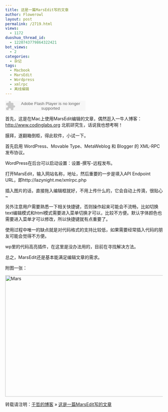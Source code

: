 ```yaml
---
title: 这是一篇MarsEdit写的文章
author: Flowerowl
layout: post
permalink: /2719.html
views:
  - 1172
duoshuo_thread_id:
  - 1220743779864322421
bot_views:
  - 2
categories:
  - 杂记
tags:
  - Macbook
  - MarsEdit
  - Wordpress
  - xmlrpc
  - 离线编辑
---
```

<embed src="http://www.xiami.com/widget/0_3297255/singlePlayer.swf" type="application/x-shockwave-flash" width="257" height="33" wmode="transparent" />


首先，这是在Mac上使用MarsEdit编辑的文章，偶然逛入一牛人博客：http://www.codinglabs.org 北航研究生，话说我也想考啊！

膜拜，遂翻箱倒柜，得此软件，小试一下。

首先启<label for="enable_xmlrpc">用 WordPress、Movable Type、MetaWeblog 和 Blogger 的 XML-RPC 发布协议。</label>

WordPress在后台可以启动设置：设置-撰写-远程发布。

打开MarsEdit，输入网站名称，地址，然后重要的一步是填入API Endpoint URL，即http://lazynight.me/xmlrpc.php

插入图片的话，直接拖入编辑框就好，不用上传什么的，它会自动上传滴，很贴心~

另外注意用户需要熟悉一下相关快捷键，否则操作起来可能会不流畅，比如切换text编辑模式和html模式需要进入菜单切换才可以，比较不方便。默认字体颜色也需要进入菜单才可以修改，所以快捷键就有点重要了。

使用过程中唯一的缺点就是对代码格式的支持比较低，如果需要经常插入代码的朋友可能会觉得不方便。

wp里的代码高亮插件，在这里是没办法用的，目前在寻找解决方法。

总之，MarsEdit还是基本能满足编辑文章的需求。

附图一张：

<img title="mars.gif" src="http://lazynight.me/wp-content/uploads/2012/11/mars.gif" alt="Mars" width="600" height="388" border="0" />

转载请注明：[于哲的博客][1] &raquo; [这是一篇MarsEdit写的文章][2]

 [1]: http://lazynight.me
 [2]: http://lazynight.me/2719.html